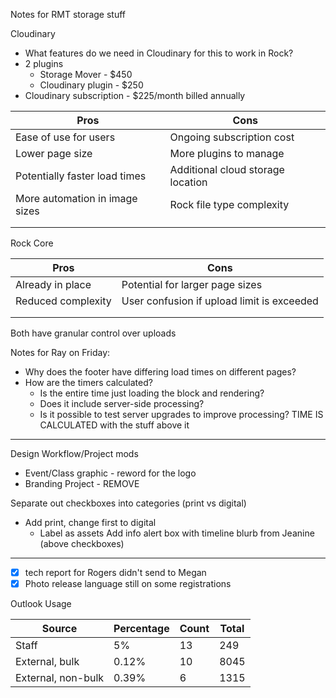 Notes for RMT storage stuff

Cloudinary
- What features do we need in Cloudinary for this to work in Rock?
- 2 plugins
	- Storage Mover - $450
	- Cloudinary plugin - $250
- Cloudinary subscription - $225/month billed annually

|Pros|Cons|
|---|---|
|Ease of use for users|Ongoing subscription cost|
|Lower page size|More plugins to manage|
|Potentially faster load times|Additional cloud storage location|
|More automation in image sizes|Rock file type complexity|
|||
|||


Rock Core

|Pros|Cons|
|---|---|
|Already in place|Potential for larger page sizes|
|Reduced complexity|User confusion if upload limit is exceeded|
|||
|||


Both have granular control over uploads


Notes for Ray on Friday:
- Why does the footer have differing load times on different pages?
- How are the timers calculated?
	- Is the entire time just loading the block and rendering?
	- Does it include server-side processing?
	- Is it possible to test server upgrades to improve processing?
TIME IS CALCULATED with the stuff above it

---
Design Workflow/Project mods
- Event/Class graphic - reword for the logo
- Branding Project - REMOVE

Separate out checkboxes into categories (print vs digital)
- Add print, change first to digital
	- Label as assets
Add info alert box with timeline blurb from Jeanine (above checkboxes)
---
- [x] tech report for Rogers didn't send to Megan
- [x] Photo release language still on some registrations

Outlook Usage

| Source | Percentage | Count | Total |
| ---- | ---- | ---- | ---- |
| Staff | 5% | 13 | 249 |
| External, bulk | 0.12% | 10 | 8045 |
| External, non-bulk | 0.39% | 6 | 1315 |
